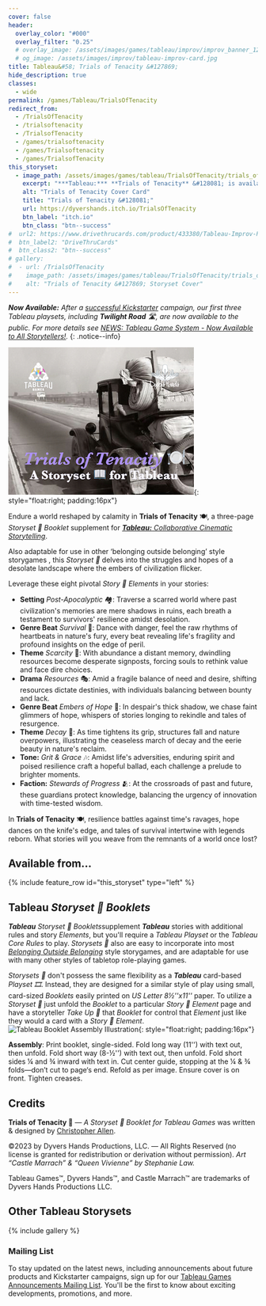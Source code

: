 ```yaml
---
cover: false
header:
  overlay_color: "#000"
  overlay_filter: "0.25"
  # overlay_image: /assets/images/games/tableau/improv/improv_banner_1280_360.jpg
  # og_image: /assets/images/improv/tableau-improv-card.jpg
title: Tableau&#58; Trials of Tenacity &#127869;
hide_description: true
classes:
  - wide
permalink: /games/Tableau/TrialsOfTenacity
redirect_from:
  - /TrialsOfTenacity
  - /trialsoftenacity
  - /TrialsofTenacity
  - /games/trialsoftenacity
  - /games/Trialsoftenacity
  - /games/TrialsofTenacity
this_storyset:
  - image_path: /assets/images/games/tableau/TrialsOfTenacity/trials_of_tenacity_storyset_cover_630_500.jpg
    excerpt: "***Tableau:*** **Trials of Tenacity** &#128081; is available as a **Storyset** &#127869; **Booklet** from: "
    alt: "Trials of Tenacity Cover Card"
    title: "Trials of Tenacity &#128081;"
    url: https://dyvershands.itch.io/TrialsOfTenacity
    btn_label: "itch.io"
    btn_class: "btn--success"
#  url2: https://www.drivethrucards.com/product/433380/Tableau-Improv-Playset-Just-the-Cards-Edition?src=dhwebsite
#  btn_label2: "DriveThruCards"
#  btn_class2: "btn--success"
# gallery:
#  - url: /TrialsOfTenacity
#    image_path: /assets/images/games/tableau/TrialsOfTenacity/trials_of_tenacity_storyset_cover_630_500.jpg
#    alt: "Trials of Tenacity &#127869; Storyset Cover"
---
```


_**Now Available:** After a [successful Kickstarter](/news/Tableau-Kickstarter-Success/) campaign, our first three Tableau playsets, including **Twilight Road** 🛣, are now available to the public. For more details see [NEWS: Tableau Game System - Now Available to All Storytellers!](/news/Tableau-Now_Available_to_All/)._
{: .notice--info}

![Trials of Tenacity &#127869; Storyset Cover](/assets/images/games/tableau/TrialsOfTenacity/trials_of_tenacity_storyset_cover_375_298.jpg){: style="float:right; padding:16px"}

Endure a world reshaped by calamity in **Trials of Tenacity** 🍽️, a three-page _Storyset 📖 Booklet_ supplement for [***Tableau:*** _Collaborative Cinematic Storytelling_](https://www.dyvershands.com/games/Tableau/).

Also adaptable for use in other ‘belonging outside belonging’ style storygames , this _Storyset 📖_ delves into the struggles and hopes of a desolate landscape where the embers of civilization flicker.

Leverage these eight pivotal _Story 📖 Elements_ in your stories:

* **Setting** _Post-Apocalyptic_ 🏘️: Traverse a scarred world where past civilization's memories are mere shadows in ruins, each breath a testament to survivors' resilience amidst desolation.
* **Genre Beat** _Survival_ 🥁: Dance with danger, feel the raw rhythms of heartbeats in nature's fury, every beat revealing life's fragility and profound insights on the edge of peril.
* **Theme** _Scarcity_ 💢: With abundance a distant memory, dwindling resources become desperate signposts, forcing souls to rethink value and face dire choices.
* **Drama** _Resources_ 🎭: Amid a fragile balance of need and desire, shifting resources dictate destinies, with individuals balancing between bounty and lack.
* **Genre Beat** _Embers of Hope_ 🥁: In despair's thick shadow, we chase faint glimmers of hope, whispers of stories longing to rekindle and tales of resurgence.
* **Theme** _Decay_ 💢: As time tightens its grip, structures fall and nature overpowers, illustrating the ceaseless march of decay and the eerie beauty in nature's reclaim.
* **Tone:** _Grit & Grace_ 🎶: Amidst life's adversities, enduring spirit and poised resilience craft a hopeful ballad, each challenge a prelude to brighter moments.
* **Faction:** _Stewards of Progress_ 🫂: At the crossroads of past and future, these guardians protect knowledge, balancing the urgency of innovation with time-tested wisdom.

In **Trials of Tenacity** 🍽️, resilience battles against time's ravages, hope dances on the knife's edge, and tales of survival intertwine with legends reborn. What stories will you weave from the remnants of a world once lost?

## Available from… 

{% include feature_row id="this_storyset" type="left" %}

## Tableau _Storyset 📖 Booklets_

_**Tableau**_ _Storyset 📖 Booklets_ ​supplement _**Tableau**_ stories with additional rules and story _Elements_, but you'll require a _Tableau Playset_ or the _Tableau Core Rules_ to play. _Storysets 📖_​ also are easy to incorporate into most _[Belonging Outside Belonging](https://itch.io/physical-games/tag-belonging-outside-belonging)​_ style storygames, and are adaptable for use with many other styles of tabletop role-playing games.​​

_Storysets 📖_​ don't possess the same flexibility as a _**Tableau**_ card-based _Playset 🎞_. Instead, they are designed for a similar style of play using small, card-sized _Booklets_ easily printed on _US Letter 8½''x11''_ paper. To utilize a _Storyset 📖_​ just unfold the _Booklet_ to a particular _Story 📖 Element_ page and have a storyteller _Take Up 🫰_ that _Booklet_ for control that _Element_ just like they would a card with a _Story 📖 Element_. ![Tableau Booklet Assembly Illustration](/assets/images/games/tableau/booklet_assembly_illustration_375 _292.png){: style="float:right; padding:16px"}

**Assembly**: Print booklet, single-sided. Fold long way (11'') with text out, then unfold. Fold short way (8-½'') with text out, then unfold. Fold short sides ¼ and ¾ inward with text in. Cut center guide, stopping at the ¼ & ¾ folds—don’t cut to page‘s end. Refold as per image. Ensure cover is on front. Tighten creases.

## Credits

**Trials of Tenacity 👑** — _A Storyset 📖 Booklet for Tableau Games_ was written & designed by [Christopher Allen](mailto:ChristopherA@DyversHands.com).

©2023 by Dyvers Hands Productions, LLC. — All Rights Reserved (no license is granted for redistribution or derivation without permission). _Art “Castle Marrach” & “Queen Vivienne” by Stephanie Law._

Tableau Games™, Dyvers Hands™, and Castle Marrach™ are trademarks of Dyvers Hands Productions LLC.

## Other Tableau Storysets

{% include gallery %}

### Mailing List

To stay updated on the latest news, including announcements about future products and Kickstarter campaigns, sign up for our [Tableau Games Announcements Mailing List](/Subscribe). You'll be the first to know about exciting developments, promotions, and more.
